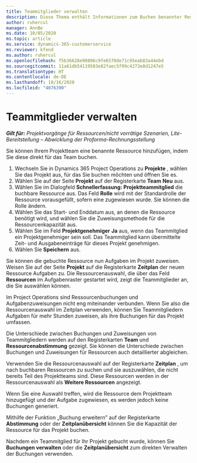 ```yaml
---
title: Teammitglieder verwalten
description: Diese Thema enthält Informationen zum Buchen benannter Ressourcen für Projektteams und zum Zuweisen dieser Ressourcen zu Aufgaben.
author: ruhercul
manager: AnnBe
ms.date: 10/05/2020
ms.topic: article
ms.service: dynamics-365-customerservice
ms.reviewer: kfend
ms.author: ruhercul
ms.openlocfilehash: f5b36628e90896c9fe6570de71c95eab83a44ebd
ms.sourcegitcommit: 11a61db54119503e82faec5f99c4273e8d1247e5
ms.translationtype: HT
ms.contentlocale: de-DE
ms.lasthandoff: 10/16/2020
ms.locfileid: "4076390"
---
```

# <a name="maintain-team-members"></a>Teammitglieder verwalten

_**Gilt für:** Projektvorgänge für Ressourcen/nicht vorrätige Szenarien, Lite-Bereitstellung – Abwicklung der Proforma-Rechnungsstellung_

Sie können Ihrem Projektteam eine benannte Ressource hinzufügen, indem Sie diese direkt für das Team buchen.

1. Wechseln Sie in Dynamics 365 Project Operations zu **Projekte** , wählen Sie das Projekt aus, für das Sie buchen möchten und öffnen Sie es.
2. Wählen Sie auf der Seite **Projekt** auf der Registerkarte **Team** **Neu** aus. 
3. Wählen Sie im Dialogfeld **Schnellerfassung: Projektteammitglied** die buchbare Ressource aus. Das Feld **Rolle** wird mit der Standardrolle der Ressource vorausgefüllt, sofern eine zugewiesen wurde. Sie können die Rolle ändern. 
4. Wählen Sie das Start- und Enddatum aus, an denen die Ressource benötigt wird, und wählen Sie die Zuweisungsmethode für die Ressourcenkapazität aus. 
5. Wählen Sie im Feld **Projektgenehmiger** **Ja** aus, wenn das Teammitglied ein Projektgenehmiger sein soll. Das Teammitglied kann übermittelte Zeit- und Ausgabeneinträge für dieses Projekt genehmigen. 
6. Wählen Sie **Speichern** aus.

Sie können die gebuchte Ressource nun Aufgaben im Projekt zuweisen. Weisen Sie auf der Seite **Projekt** auf die Registerkarte **Zeitplan** der neuen Ressource Aufgaben zu. Die Ressourcenauswahl, die über das Feld **Ressourcen** im Aufgabenraster gestartet wird, zeigt die Teammitglieder an, die Sie auswählen können.


Im Project Operations sind Ressourcenbuchungen und Aufgabenzuweisungen nicht eng miteinander verbunden. Wenn Sie also die Ressourcenauswahl im Zeitplan verwenden, können Sie Teammitgliedern Aufgaben für mehr Stunden zuweisen, als ihre Buchungen für das Projekt umfassen.

Die Unterschiede zwischen Buchungen und Zuweisungen von Teammitgliedern werden auf den Registerkarten **Team** und **Ressourcenabstimmung** gezeigt. Sie können die Unterschiede zwischen Buchungen und Zuweisungen für Ressourcen auch detaillierter abgleichen.

Verwenden Sie die Ressourcenauswahl auf der Registerkarte **Zeitplan** , um nach buchbaren Ressourcen zu suchen und sie auszuwählen, die nicht bereits Teil des Projektteams sind. Diese Ressourcen werden in der Ressourcenauswahl als **Weitere Ressourcen** angezeigt.

Wenn Sie eine Auswahl treffen, wird die Ressource dem Projektteam hinzugefügt und der Aufgabe zugewiesen, es werden jedoch keine Buchungen generiert.

Mithilfe der Funktion „Buchung erweitern” auf der Registerkarte **Abstimmung** oder der **Zeitplanübersicht** können Sie die Kapazität der Ressource für das Projekt buchen.

Nachdem ein Teammitglied für Ihr Projekt gebucht wurde, können Sie **Buchungen verwalten** oder die **Zeitplanübersicht** zum direkten Verwalten der Buchungen verwenden.
